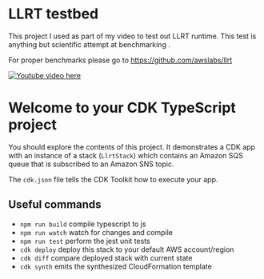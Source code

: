 # LLRT testbed

This project I used as part of my video to test out LLRT runtime.
This test is anything but scientific attempt at benchmarking .

For proper benchmarks please go to https://github.com/awslabs/llrt


[![Youtube video here](https://img.youtube.com/vi/virkiz1jGotFU/0.jpg)](https://www.youtube.com/watch?v=virkiz1jGotFU)

# Welcome to your CDK TypeScript project

You should explore the contents of this project. It demonstrates a CDK app with an instance of a stack (`LlrtStack`)
which contains an Amazon SQS queue that is subscribed to an Amazon SNS topic.

The `cdk.json` file tells the CDK Toolkit how to execute your app.

## Useful commands

* `npm run build`   compile typescript to js
* `npm run watch`   watch for changes and compile
* `npm run test`    perform the jest unit tests
* `cdk deploy`      deploy this stack to your default AWS account/region
* `cdk diff`        compare deployed stack with current state
* `cdk synth`       emits the synthesized CloudFormation template
